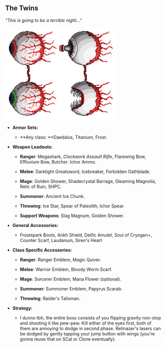 ## The Twins

*"This is going to be a terrible night…"*

![image alt text](../public/BMbpD6rCZ1qoniF20u7H2A_img_34.png)

* **Armor Sets:**

    * **Any class: **Daedalus, Titanium, Frost.

* **Weapon Loadouts:**

    * **Ranger**: Megashark, *Clockwork Assault Rifle*, Flarewing Bow, Effluvium Bow, Butcher. Ichor Ammo.

    * **Melee**: Darklight Greatsword, Icebreaker, Forbidden Oathblade.

    * **Mage**: Golden Shower, Shadecrystal Barrage, Gleaming Magnolia, Relic of Ruin, SHPC.

    * **Summoner**: Ancient Ice Chunk.

    * **Throwing**: Ice Star, Spear of Paleolith, Ichor Spear.

    * **Support Weapons**: Slag Magnum, Golden Shower.

* **General Accessories:**

    * Frostspark Boots, Ankh Shield, Deific Amulet, Soul of Cryogen+, Counter Scarf, Laudanum, Siren's Heart

* **Class Specific Accessories:**

    * **Ranger**: Ranger Emblem, Magic Quiver.

    * **Melee**: Warrior Emblem, Bloody Worm Scarf.

    * **Mage**: Sorcerer Emblem, Mana Flower (optional).

    * **Summoner**: Summoner Emblem, Papyrus Scarab.

    * **Throwing**: Raider's Talisman.

* **Strategy:**

    * I dunno tbh, the entire boss consists of you flipping gravity non-stop and shooting it like pew-pew. Kill either of the eyes first, both of them are annoying to dodge in second phase. Retinazer's lasers can be dodged by gently tapping your jump button with wings (you're gonna reuse that on SCal or Clone eventually).
